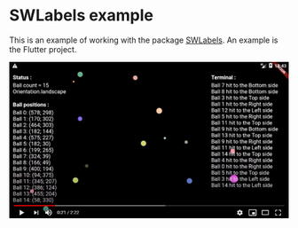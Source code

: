 # SWLabels example

This is an example of working with the package [SWLabels](https://pub.dev/packages/swlabels).
An example is the Flutter project.

[![Watch the video](assets/video.png)](https://youtu.be/DQN3YOOF1pk)

